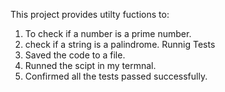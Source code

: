 This project provides utilty fuctions to:
1. To check if a number is a prime number.
2. check if a string is a palindrome.
 Runnig Tests
1. Saved the code to a file.
2. Runned the scipt in my termnal.
3. Confirmed all the tests passed successfully.
